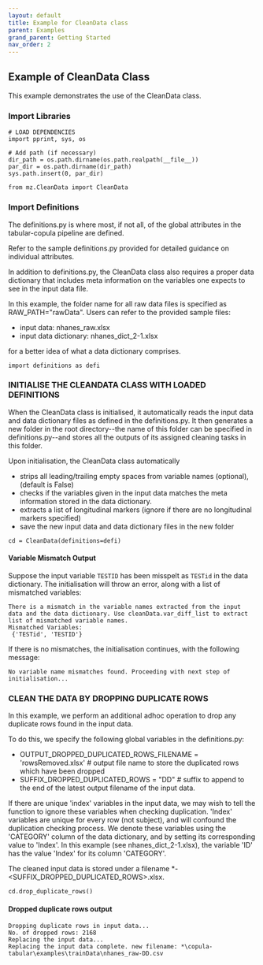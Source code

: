 ```yaml
---
layout: default
title: Example for CleanData class
parent: Examples
grand_parent: Getting Started
nav_order: 2
---
```


## Example of CleanData Class
This example demonstrates the use of the CleanData class.

### Import Libraries
```
# LOAD DEPENDENCIES
import pprint, sys, os

# Add path (if necessary)
dir_path = os.path.dirname(os.path.realpath(__file__))
par_dir = os.path.dirname(dir_path)
sys.path.insert(0, par_dir)

from mz.CleanData import CleanData
```

### Import Definitions
The definitions.py is where most, if not all, of the global attributes in the tabular-copula pipeline are defined.

Refer to the sample definitions.py provided for detailed guidance on individual attributes.

In addition to definitions.py, the CleanData class also requires a proper data dictionary that includes meta information on the variables one expects to see in the input data file.

In this example, the folder name for all raw data files is specified as RAW_PATH="rawData". Users can refer to the provided sample files:

*   input data: nhanes_raw.xlsx
*   input data dictionary: nhanes_dict_2-1.xlsx

for a better idea of what a data dictionary comprises.
```
import definitions as defi
```

### INITIALISE THE CLEANDATA CLASS WITH LOADED DEFINITIONS
When the CleanData class is initialised, it automatically reads the input data and data dictionary files as defined in the definitions.py. It then generates a new folder in the root directory--the name of this folder can be specified in definitions.py--and stores all the outputs of its assigned cleaning tasks in this folder.

Upon initialisation, the CleanData class automatically 

*   strips all leading/trailing empty spaces from variable names (optional), (default is False)
*   checks if the variables given in the input data matches the meta information stored in the data dictionary.
*   extracts a list of longitudinal markers (ignore if there are no longitudinal markers specified)
*   save the new input data and data dictionary files in the new folder

```
cd = CleanData(definitions=defi)
```

#### Variable Mismatch Output
Suppose the input variable `TESTID` has been misspelt as `TESTid` in the data dictionary. The initialisation will throw an error, along with a list of mismatched variables:
```
There is a mismatch in the variable names extracted from the input data and the data dictionary. Use cleanData.var_diff_list to extract list of mismatched variable names.
Mismatched Variables:
 {'TESTid', 'TESTID'}
```

If there is no mismatches, the initialisation continues, with the following message:
```
No variable name mismatches found. Proceeding with next step of initialisation...
```

### CLEAN THE DATA BY DROPPING DUPLICATE ROWS
In this example, we perform an additional adhoc operation to drop any duplicate rows found in the input data.

To do this, we specify the following global variables in the definitions.py:

*   OUTPUT_DROPPED_DUPLICATED_ROWS_FILENAME = 'rowsRemoved.xlsx' # output file name to store the duplicated rows which have been dropped
*   SUFFIX_DROPPED_DUPLICATED_ROWS = "DD" # suffix to append to the end of the latest output filename of the input data.

If there are unique 'index' variables in the input data, we may wish to tell the function to ignore these variables when checking duplication. 'Index' variables are unique for every row (not subject), and will confound the duplication checking process. We denote these variables using the 'CATEGORY' column of the data dictionary, and by setting its corresponding value to 'Index'. In this example (see nhanes_dict_2-1.xlsx), the variable 'ID' has the value 'Index' for its column 'CATEGORY'.

The cleaned input data is stored under a filename *-<SUFFIX_DROPPED_DUPLICATED_ROWS>.xlsx.

```
cd.drop_duplicate_rows()
```

#### Dropped duplicate rows output
```
Dropping duplicate rows in input data...
No. of dropped rows: 2168
Replacing the input data...
Replacing the input data complete. new filename: *\copula-tabular\examples\trainData\nhanes_raw-DD.csv
```